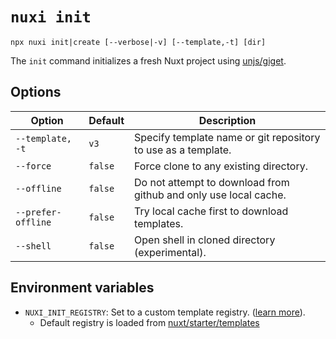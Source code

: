 # `nuxi init`

```{bash}
npx nuxi init|create [--verbose|-v] [--template,-t] [dir]
```

The `init` command initializes a fresh Nuxt project using [unjs/giget](https://github.com/unjs/giget).

## Options

Option        | Default          | Description
-------------------------|-----------------|------------------
`--template, -t` | `v3` | Specify template name or git repository to use as a template.
`--force`      | `false` | Force clone to any existing directory.
`--offline`   | `false` | Do not attempt to download from github and only use local cache.
`--prefer-offline` | `false` | Try local cache first to download templates.
`--shell` | `false` | Open shell in cloned directory (experimental).

## Environment variables

- `NUXI_INIT_REGISTRY`: Set to a custom template registry. ([learn more](https://github.com/unjs/giget#custom-registry)).
  - Default registry is loaded from [nuxt/starter/templates](https://github.com/nuxt/starter/tree/templates/templates)

